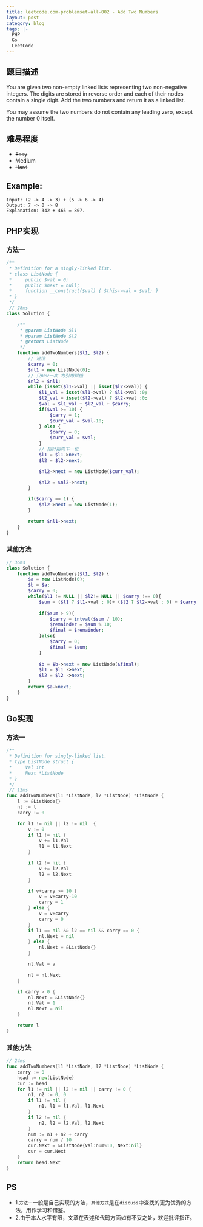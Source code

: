 ```yaml
---
title: leetcode.com-problemset-all-002 - Add Two Numbers
layout: post
category: blog
tags: |-
  PHP
  Go
  LeetCode
---
```


## 题目描述
You are given two non-empty linked lists representing two non-negative integers. The digits are stored in reverse order and each of their nodes contain a single digit. Add the two numbers and return it as a linked list.

You may assume the two numbers do not contain any leading zero, except the number 0 itself.

## 难易程度
- ~~Easy~~
- Medium
- ~~Hard~~

## Example:
```
Input: (2 -> 4 -> 3) + (5 -> 6 -> 4)
Output: 7 -> 0 -> 8
Explanation: 342 + 465 = 807.
````

## PHP实现
### 方法一
```php
/**
 * Definition for a singly-linked list.
 * class ListNode {
 *     public $val = 0;
 *     public $next = null;
 *     function __construct($val) { $this->val = $val; }
 * }
 */
 // 28ms
class Solution {

    /**
     * @param ListNode $l1
     * @param ListNode $l2
     * @return ListNode
     */
    function addTwoNumbers($l1, $l2) {
        // 进位
        $carry = 0;
        $nl1 = new ListNode(0);
        // 只new一次 为引用赋值
        $nl2 = $nl1;
        while (isset($l1->val) || isset($l2->val)) {
            $l1_val = isset($l1->val) ? $l1->val :0;
            $l2_val = isset($l2->val) ? $l2->val :0;
            $val = $l1_val + $l2_val + $carry;
            if($val >= 10) {
                $carry = 1;
                $curr_val = $val-10;
            } else {
                $carry = 0;
                $curr_val = $val;
            }
            // 指针指向下一位
            $l1 = $l1->next;
            $l2 = $l2->next;

            $nl2->next = new ListNode($curr_val);

            $nl2 = $nl2->next;
        }

        if($carry == 1) {
            $nl2->next = new ListNode(1);
        }

        return $nl1->next;
    }
}
````

### 其他方法
```php
// 36ms
class Solution {
    function addTwoNumbers($l1, $l2) {
        $a = new ListNode(0);
        $b = $a;
        $carry = 0;
        while($l1 != NULL || $l2!= NULL || $carry !== 0){
            $sum = ($l1 ? $l1->val : 0)+ ($l2 ? $l2->val : 0) + $carry;
            
            if($sum > 9){
                $carry = intval($sum / 10);
                $remainder = $sum % 10;
                $final = $remainder;
            }else{
                $carry = 0;
                $final = $sum;
            }
            
            $b = $b->next = new ListNode($final);
            $l1 = $l1 ->next;
            $l2 = $l2 ->next;
        }
        return $a->next;
    }
}

```

## Go实现
### 方法一
```go
/**
 * Definition for singly-linked list.
 * type ListNode struct {
 *     Val int
 *     Next *ListNode
 * }
 */
 // 12ms
func addTwoNumbers(l1 *ListNode, l2 *ListNode) *ListNode {
    l := &ListNode{}
	nl := l
	carry := 0

	for l1 != nil || l2 != nil  {
		v := 0
		if l1 != nil {
			v += l1.Val
			l1 = l1.Next
		}

		if l2 != nil {
			v += l2.Val
			l2 = l2.Next
		}

		if v+carry >= 10 {
			v = v+carry-10
			carry = 1
		} else {
			v = v+carry
			carry = 0
		}
		if l1 == nil && l2 == nil && carry == 0 {
			nl.Next = nil
		} else {
			nl.Next = &ListNode{}
		}

		nl.Val = v

		nl = nl.Next
	}

	if carry > 0 {
		nl.Next = &ListNode{}
		nl.Val = 1
		nl.Next = nil
	}

	return l
}
```

### 其他方法
```go
// 24ms
func addTwoNumbers(l1 *ListNode, l2 *ListNode) *ListNode {
    carry := 0
    head := new(ListNode)
    cur := head
    for l1 != nil || l2 != nil || carry != 0 {
        n1, n2 := 0, 0
        if l1 != nil {
            n1, l1 = l1.Val, l1.Next
        }
        if l2 != nil {
            n2, l2 = l2.Val, l2.Next
        }
        num := n1 + n2 + carry
        carry = num / 10
        cur.Next = &ListNode{Val:num%10, Next:nil}
        cur = cur.Next
    }
    return head.Next
}
```


## PS
- 1.`方法一`一般是自己实现的方法，`其他方式`是在`discuss`中查找的更为优秀的方法，用作学习和借鉴。
- 2.由于本人水平有限，文章在表述和代码方面如有不妥之处，欢迎批评指正。